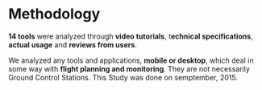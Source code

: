 # Methodology

**14 tools** were analyzed through **video tutorials**, t**echnical specifications**, **actual usage** and **reviews from users**. 

We analyzed any tools and applications, **mobile or desktop**, which deal in some way with **flight planning and monitoring**. They are not necessarily Ground Control Stations. This Study was done on semptember, 2015.